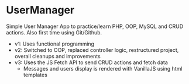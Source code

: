 # UserManager
Simple User Manager App to practice/learn PHP, OOP, MySQL and CRUD actions. Also first time using Git/Github.

- v1: Uses functional programming
- v2: Switched to OOP, replaced controller logic, restructured project, overall cleanups and improvements
- v3: Uses the JS Fetch API to send CRUD actions and fetch data
    - Messages and users display is rendered with VanillaJS using html templates
